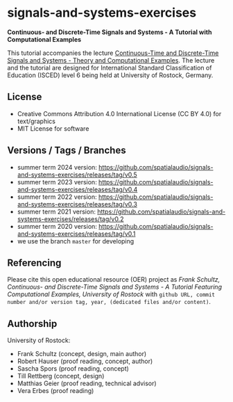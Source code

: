 # signals-and-systems-exercises

**Continuous- and Discrete-Time Signals and Systems - A Tutorial with Computational Examples**

This tutorial accompanies the lecture [Continuous-Time and Discrete-Time Signals and Systems - Theory and Computational Examples](https://github.com/spatialaudio/signals-and-systems-lecture). The lecture and the tutorial are designed for International Standard Classification of Education (ISCED) level 6 being held at University of Rostock, Germany.

## License

- Creative Commons Attribution 4.0 International License (CC BY 4.0) for text/graphics
- MIT License for software

## Versions / Tags / Branches
- summer term 2024 version: https://github.com/spatialaudio/signals-and-systems-exercises/releases/tag/v0.5
- summer term 2023 version: https://github.com/spatialaudio/signals-and-systems-exercises/releases/tag/v0.4
- summer term 2022 version: https://github.com/spatialaudio/signals-and-systems-exercises/releases/tag/v0.3
- summer term 2021 version: https://github.com/spatialaudio/signals-and-systems-exercises/releases/tag/v0.2
- summer term 2020 version: https://github.com/spatialaudio/signals-and-systems-exercises/releases/tag/v0.1
- we use the branch `master` for developing

## Referencing

Please cite this open educational resource (OER) project as
*Frank Schultz, Continuous- and Discrete-Time Signals and Systems - A Tutorial Featuring Computational Examples, University of Rostock* with ``github URL, commit number and/or version tag, year, (dedicated files and/or content)``.

## Authorship

University of Rostock:

- Frank Schultz (concept, design, main author)
- Robert Hauser (proof reading, concept, author)
- Sascha Spors (proof reading, concept)
- Till Rettberg (concept, design)
- Matthias Geier (proof reading, technical advisor)
- Vera Erbes (proof reading)
